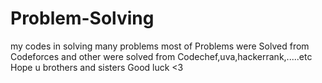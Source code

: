 # Problem-Solving
my codes in solving many problems
most of Problems were Solved from Codeforces and other were solved from Codechef,uva,hackerrank,.....etc
Hope u brothers and sisters Good luck <3 
